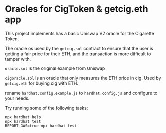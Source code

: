 # Oracles for CigToken & getcig.eth app

This project implements has a basic Uniswap V2 oracle for the Cigarette Token.

The oracle os used by the `getcig.sol` contract to ensure that the user is getting a fair price for their ETH, and the transaction is more difficult to tamper with.

`oracle.sol` is the original example from Uniswap

`cigoracle.sol` is an oracle that only measures the ETH price in cig. Used by `getcig.eth` for buying cig with ETH.

rename `hardhat.config.example.js` to `hardhat.config.js` and configure to your needs.

Try running some of the following tasks:

```shell
npx hardhat help
npx hardhat test
REPORT_GAS=true npx hardhat test

```
